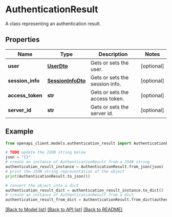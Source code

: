 # AuthenticationResult

A class representing an authentication result.

## Properties

Name | Type | Description | Notes
------------ | ------------- | ------------- | -------------
**user** | [**UserDto**](UserDto.md) | Gets or sets the user. | [optional] 
**session_info** | [**SessionInfoDto**](SessionInfoDto.md) | Gets or sets the session info. | [optional] 
**access_token** | **str** | Gets or sets the access token. | [optional] 
**server_id** | **str** | Gets or sets the server id. | [optional] 

## Example

```python
from openapi_client.models.authentication_result import AuthenticationResult

# TODO update the JSON string below
json = "{}"
# create an instance of AuthenticationResult from a JSON string
authentication_result_instance = AuthenticationResult.from_json(json)
# print the JSON string representation of the object
print(AuthenticationResult.to_json())

# convert the object into a dict
authentication_result_dict = authentication_result_instance.to_dict()
# create an instance of AuthenticationResult from a dict
authentication_result_from_dict = AuthenticationResult.from_dict(authentication_result_dict)
```
[[Back to Model list]](../README.md#documentation-for-models) [[Back to API list]](../README.md#documentation-for-api-endpoints) [[Back to README]](../README.md)


